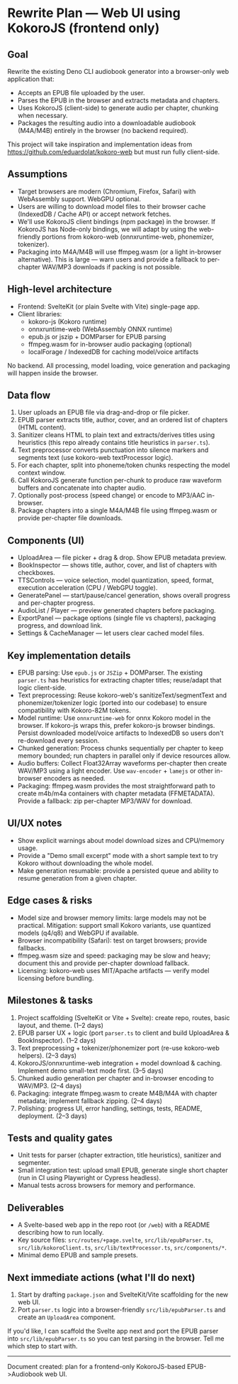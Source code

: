 # Rewrite Plan — Web UI using KokoroJS (frontend only)

## Goal

Rewrite the existing Deno CLI audiobook generator into a browser-only web application that:
- Accepts an EPUB file uploaded by the user.
- Parses the EPUB in the browser and extracts metadata and chapters.
- Uses KokoroJS (client-side) to generate audio per chapter, chunking when necessary.
- Packages the resulting audio into a downloadable audiobook (M4A/M4B) entirely in the browser (no backend required).

This project will take inspiration and implementation ideas from https://github.com/eduardolat/kokoro-web but must run fully client-side.

## Assumptions

- Target browsers are modern (Chromium, Firefox, Safari) with WebAssembly support. WebGPU optional.
- Users are willing to download model files to their browser cache (IndexedDB / Cache API) or accept network fetches.
- We'll use KokoroJS client bindings (npm package) in the browser. If KokoroJS has Node-only bindings, we will adapt by using the web-friendly portions from kokoro-web (onnxruntime-web, phonemizer, tokenizer).
- Packaging into M4A/M4B will use ffmpeg.wasm (or a light in-browser alternative). This is large — warn users and provide a fallback to per-chapter WAV/MP3 downloads if packing is not possible.

## High-level architecture

- Frontend: SvelteKit (or plain Svelte with Vite) single-page app.
- Client libraries:
	- kokoro-js (Kokoro runtime)
	- onnxruntime-web (WebAssembly ONNX runtime)
	- epub.js or jszip + DOMParser for EPUB parsing
	- ffmpeg.wasm for in-browser audio packaging (optional)
	- localForage / IndexedDB for caching model/voice artifacts

No backend. All processing, model loading, voice generation and packaging will happen inside the browser.

## Data flow

1. User uploads an EPUB file via drag-and-drop or file picker.
2. EPUB parser extracts title, author, cover, and an ordered list of chapters (HTML content).
3. Sanitizer cleans HTML to plain text and extracts/derives titles using heuristics (this repo already contains title heuristics in `parser.ts`).
4. Text preprocessor converts punctuation into silence markers and segments text (use kokoro-web textProcessor logic).
5. For each chapter, split into phoneme/token chunks respecting the model context window.
6. Call KokoroJS generate function per-chunk to produce raw waveform buffers and concatenate into chapter audio.
7. Optionally post-process (speed change) or encode to MP3/AAC in-browser.
8. Package chapters into a single M4A/M4B file using ffmpeg.wasm or provide per-chapter file downloads.

## Components (UI)

- UploadArea — file picker + drag & drop. Show EPUB metadata preview.
- BookInspector — shows title, author, cover, and list of chapters with checkboxes.
- TTSControls — voice selection, model quantization, speed, format, execution acceleration (CPU / WebGPU toggle).
- GeneratePanel — start/pause/cancel generation, shows overall progress and per-chapter progress.
- AudioList / Player — preview generated chapters before packaging.
- ExportPanel — package options (single file vs chapters), packaging progress, and download link.
- Settings & CacheManager — let users clear cached model files.

## Key implementation details

- EPUB parsing: Use `epub.js` or `JSZip` + DOMParser. The existing `parser.ts` has heuristics for extracting chapter titles; reuse/adapt that logic client-side.
- Text preprocessing: Reuse kokoro-web's sanitizeText/segmentText and phonemizer/tokenizer logic (ported into our codebase) to ensure compatibility with Kokoro-82M tokens.
- Model runtime: Use `onnxruntime-web` for onnx Kokoro model in the browser. If kokoro-js wraps this, prefer kokoro-js browser bindings. Persist downloaded model/voice artifacts to IndexedDB so users don't re-download every session.
- Chunked generation: Process chunks sequentially per chapter to keep memory bounded; run chapters in parallel only if device resources allow.
- Audio buffers: Collect Float32Array waveforms per-chapter then create WAV/MP3 using a light encoder. Use `wav-encoder` + `lamejs` or other in-browser encoders as needed.
- Packaging: ffmpeg.wasm provides the most straightforward path to create m4b/m4a containers with chapter metadata (FFMETADATA). Provide a fallback: zip per-chapter MP3/WAV for download.

## UI/UX notes

- Show explicit warnings about model download sizes and CPU/memory usage.
- Provide a "Demo small excerpt" mode with a short sample text to try Kokoro without downloading the whole model.
- Make generation resumable: provide a persisted queue and ability to resume generation from a given chapter.

## Edge cases & risks

- Model size and browser memory limits: large models may not be practical. Mitigation: support small Kokoro variants, use quantized models (q4/q8) and WebGPU if available.
- Browser incompatibility (Safari): test on target browsers; provide fallbacks.
- ffmpeg.wasm size and speed: packaging may be slow and heavy; document this and provide per-chapter download fallback.
- Licensing: kokoro-web uses MIT/Apache artifacts — verify model licensing before bundling.

## Milestones & tasks

1. Project scaffolding (SvelteKit or Vite + Svelte): create repo, routes, basic layout, and theme. (1–2 days)
2. EPUB parser UX + logic (port `parser.ts` to client and build UploadArea & BookInspector). (1–2 days)
3. Text preprocessing + tokenizer/phonemizer port (re-use kokoro-web helpers). (2–3 days)
4. KokoroJS/onnxruntime-web integration + model download & caching. Implement demo small-text mode first. (3–5 days)
5. Chunked audio generation per chapter and in-browser encoding to WAV/MP3. (2–4 days)
6. Packaging: integrate ffmpeg.wasm to create M4B/M4A with chapter metadata; implement fallback zipping. (2–4 days)
7. Polishing: progress UI, error handling, settings, tests, README, deployment. (2–3 days)

## Tests and quality gates

- Unit tests for parser (chapter extraction, title heuristics), sanitizer and segmenter.
- Small integration test: upload small EPUB, generate single short chapter (run in CI using Playwright or Cypress headless).
- Manual tests across browsers for memory and performance.

## Deliverables

- A Svelte-based web app in the repo root (or `/web`) with a README describing how to run locally.
- Key source files: `src/routes/+page.svelte`, `src/lib/epubParser.ts`, `src/lib/kokoroClient.ts`, `src/lib/textProcessor.ts`, `src/components/*`.
- Minimal demo EPUB and sample presets.

## Next immediate actions (what I'll do next)

1. Start by drafting `package.json` and SvelteKit/Vite scaffolding for the new web UI.
2. Port `parser.ts` logic into a browser-friendly `src/lib/epubParser.ts` and create an `UploadArea` component.

If you'd like, I can scaffold the Svelte app next and port the EPUB parser into `src/lib/epubParser.ts` so you can test parsing in the browser. Tell me which step to start with.

---

Document created: plan for a frontend-only KokoroJS-based EPUB->Audiobook web UI.
